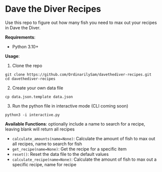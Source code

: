 # Dave the Diver Recipes
Use this repo to figure out how many fish you need to max out your recipes in Dave the Diver.

**Requirements**:
- Python 3.10+

**Usage**:
1. Clone the repo
```
git clone https://github.com/OrdinarilySam/davethediver-recipes.git
cd davethediver-recipes
```

2. Create your own data file
```
cp data.json.template data.json
```

3. Run the python file in interactive mode (CLI coming soon)
```
python3 -i interactive.py
```

**Available Functions**:
optionally include a name to search for a recipe, leaving blank will return all recipes
- `calculate_amounts(name=None)`: Calculate the amount of fish to max out all recipes, name to search for fish
- `get_recipe(name=None)`: Get the recipe for a specific item
- `reset()`: Reset the data file to the default values
- `calculate_recipe(name=None)`: Calculate the amount of fish to max out a specific recipe, name for recipe
